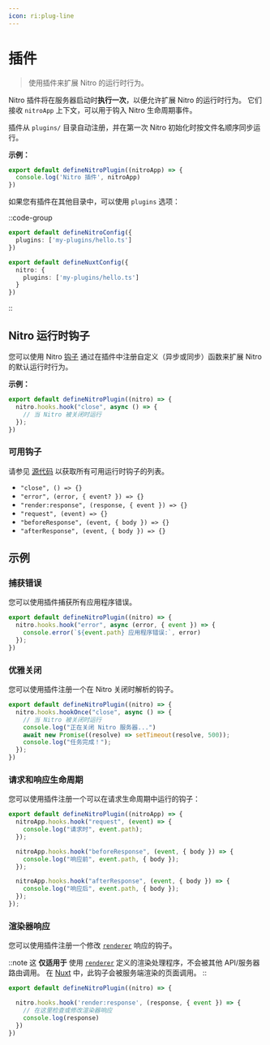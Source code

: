 ```yaml
---
icon: ri:plug-line
---
```


# 插件

> 使用插件来扩展 Nitro 的运行时行为。

Nitro 插件将在服务器启动时**执行一次**，以便允许扩展 Nitro 的运行时行为。
它们接收 `nitroApp` 上下文，可以用于钩入 Nitro 生命周期事件。

插件从 `plugins/` 目录自动注册，并在第一次 Nitro 初始化时按文件名顺序同步运行。


**示例：**

```ts [server/plugins/test.ts]
export default defineNitroPlugin((nitroApp) => {
  console.log('Nitro 插件', nitroApp)
})
```

如果您有插件在其他目录中，可以使用 `plugins` 选项：

::code-group
```ts [nitro.config.ts]
export default defineNitroConfig({
  plugins: ['my-plugins/hello.ts']
})
```
```ts [nuxt.config.ts]
export default defineNuxtConfig({
  nitro: {
    plugins: ['my-plugins/hello.ts']
  }
})
```
::

## Nitro 运行时钩子

您可以使用 Nitro [钩子](https://github.com/unjs/hookable) 通过在插件中注册自定义（异步或同步）函数来扩展 Nitro 的默认运行时行为。

**示例：**

```ts
export default defineNitroPlugin((nitro) => {
  nitro.hooks.hook("close", async () => {
    // 当 Nitro 被关闭时运行
  });
})
```

### 可用钩子

请参见 [源代码](https://github.com/nitrojs/nitro/blob/v2/src/core/index.ts#L75) 以获取所有可用运行时钩子的列表。

- `"close", () => {}`
- `"error", (error, { event? }) => {}`
- `"render:response", (response, { event }) => {}`
- `"request", (event) => {}`
- `"beforeResponse", (event, { body }) => {}`
- `"afterResponse", (event, { body }) => {}`

## 示例

### 捕获错误

您可以使用插件捕获所有应用程序错误。

```ts
export default defineNitroPlugin((nitro) => {
  nitro.hooks.hook("error", async (error, { event }) => {
    console.error(`${event.path} 应用程序错误:`, error)
  });
})
```

### 优雅关闭

您可以使用插件注册一个在 Nitro 关闭时解析的钩子。

```ts
export default defineNitroPlugin((nitro) => {
  nitro.hooks.hookOnce("close", async () => {
    // 当 Nitro 被关闭时运行
    console.log("正在关闭 Nitro 服务器...")
    await new Promise((resolve) => setTimeout(resolve, 500));
    console.log("任务完成！");
  });
})
```

### 请求和响应生命周期

您可以使用插件注册一个可以在请求生命周期中运行的钩子：

```ts
export default defineNitroPlugin((nitroApp) => {
  nitroApp.hooks.hook("request", (event) => {
    console.log("请求时", event.path);
  });

  nitroApp.hooks.hook("beforeResponse", (event, { body }) => {
    console.log("响应前", event.path, { body });
  });

  nitroApp.hooks.hook("afterResponse", (event, { body }) => {
    console.log("响应后", event.path, { body });
  });
});
```

### 渲染器响应

您可以使用插件注册一个修改 [`renderer`](https://nitro.build/config#renderer) 响应的钩子。

::note
这 **仅适用于** 使用 [`renderer`](https://nitro.build/config#renderer) 定义的渲染处理程序，不会被其他 API/服务器路由调用。
在 [Nuxt](https://nuxt.com/) 中，此钩子会被服务端渲染的页面调用。
::

```ts
export default defineNitroPlugin((nitro) => {

  nitro.hooks.hook('render:response', (response, { event }) => {
    // 在这里检查或修改渲染器响应
    console.log(response)
  })
})
```
